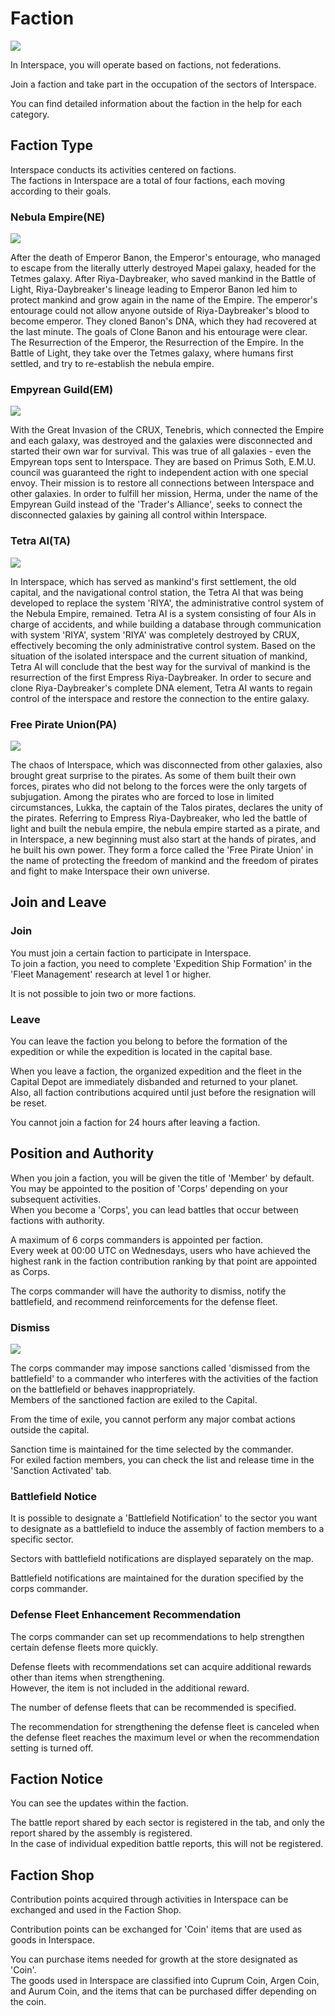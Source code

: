 # Faction
![](https://astrokings.s3.ap-northeast-2.amazonaws.com/html/img/help/1705_01.jpg)

In Interspace, you will operate based on factions, not federations.

Join a faction and take part in the occupation of the sectors of Interspace.

You can find detailed information about the faction in the help for each category.


## Faction Type

Interspace conducts its activities centered on factions.<br>
The factions in Interspace are a total of four factions, each moving according to their goals.

### Nebula Empire(NE)																	
![](https://astrokings.s3.ap-northeast-2.amazonaws.com/html/img/help/1705_02.jpg)

After the death of Emperor Banon, the Emperor's entourage, who managed to escape from the literally utterly destroyed Mapei galaxy, headed for the Tetmes galaxy. After Riya-Daybreaker, who saved mankind in the Battle of Light, Riya-Daybreaker's lineage leading to Emperor Banon led him to protect mankind and grow again in the name of the Empire. The emperor's entourage could not allow anyone outside of Riya-Daybreaker's blood to become emperor. They cloned Banon's DNA, which they had recovered at the last minute. The goals of Clone Banon and his entourage were clear. The Resurrection of the Emperor, the Resurrection of the Empire. In the Battle of Light, they take over the Tetmes galaxy, where humans first settled, and try to re-establish the nebula empire.																	


### Empyrean Guild(EM)
![](https://astrokings.s3.ap-northeast-2.amazonaws.com/html/img/help/1705_03.jpg)
															
With the Great Invasion of the CRUX, Tenebris, which connected the Empire and each galaxy, was destroyed and the galaxies were disconnected and started their own war for survival. This was true of all galaxies - even the Empyrean tops sent to Interspace. They are based on Primus Soth, E.M.U. council was guaranteed the right to independent action with one special envoy. Their mission is to restore all connections between Interspace and other galaxies. In order to fulfill her mission, Herma, under the name of the Empyrean Guild instead of the 'Trader's Alliance', seeks to connect the disconnected galaxies by gaining all control within Interspace.																	


### Tetra AI(TA)																	
![](https://astrokings.s3.ap-northeast-2.amazonaws.com/html/img/help/1705_04.jpg)

In Interspace, which has served as mankind's first settlement, the old capital, and the navigational control station, the Tetra AI that was being developed to replace the system 'RIYA', the administrative control system of the Nebula Empire, remained. Tetra AI is a system consisting of four AIs in charge of accidents, and while building a database through communication with system 'RIYA', system 'RIYA' was completely destroyed by CRUX, effectively becoming the only administrative control system. Based on the situation of the isolated interspace and the current situation of mankind, Tetra AI will conclude that the best way for the survival of mankind is the resurrection of the first Empress Riya-Daybreaker. In order to secure and clone Riya-Daybreaker's complete DNA element, Tetra AI wants to regain control of the interspace and restore the connection to the entire galaxy.																	


### Free Pirate Union(PA)		
![](https://astrokings.s3.ap-northeast-2.amazonaws.com/html/img/help/1705_05.jpg)
															
The chaos of Interspace, which was disconnected from other galaxies, also brought great surprise to the pirates. As some of them built their own forces, pirates who did not belong to the forces were the only targets of subjugation. Among the pirates who are forced to lose in limited circumstances, Lukka, the captain of the Talos pirates, declares the unity of the pirates. Referring to Empress Riya-Daybreaker, who led the battle of light and built the nebula empire, the nebula empire started as a pirate, and in Interspace, a new beginning must also start at the hands of pirates, and he built his own power. They form a force called the 'Free Pirate Union' in the name of protecting the freedom of mankind and the freedom of pirates and fight to make Interspace their own universe.																	


## Join and Leave

### Join

You must join a certain faction to participate in Interspace.<br>
To join a faction, you need to complete 'Expedition Ship Formation' in the 'Fleet Management' research at level 1 or higher.

It is not possible to join two or more factions.

### Leave

You can leave the faction you belong to before the formation of the expedition or while the expedition is located in the capital base.

When you leave a faction, the organized expedition and the fleet in the Capital Depot are immediately disbanded and returned to your planet.<br>
Also, all faction contributions acquired until just before the resignation will be reset.

You cannot join a faction for 24 hours after leaving a faction.


## Position and Authority

When you join a faction, you will be given the title of 'Member' by default. You may be appointed to the position of 'Corps' depending on your subsequent activities.<br>
When you become a 'Corps', you can lead battles that occur between factions with authority.

A maximum of 6 corps commanders is appointed per faction.<br>
Every week at 00:00 UTC on Wednesdays, users who have achieved the highest rank in the faction contribution ranking by that point are appointed as Corps.

The corps commander will have the authority to dismiss, notify the battlefield, and recommend reinforcements for the defense fleet.

### Dismiss
![](https://astrokings.s3.ap-northeast-2.amazonaws.com/html/img/help/1705_06.jpg)

The corps commander may impose sanctions called 'dismissed from the battlefield' to a commander who interferes with the activities of the faction on the battlefield or behaves inappropriately.<br>
Members of the sanctioned faction are exiled to the Capital.

From the time of exile, you cannot perform any major combat actions outside the capital.

Sanction time is maintained for the time selected by the commander.<br>
For exiled faction members, you can check the list and release time in the 'Sanction Activated' tab.

### Battlefield Notice

It is possible to designate a 'Battlefield Notification' to the sector you want to designate as a battlefield to induce the assembly of faction members to a specific sector.

Sectors with battlefield notifications are displayed separately on the map.

Battlefield notifications are maintained for the duration specified by the corps commander.

### Defense Fleet Enhancement Recommendation

The corps commander can set up recommendations to help strengthen certain defense fleets more quickly.

Defense fleets with recommendations set can acquire additional rewards other than items when strengthening.<br>
However, the item is not included in the additional reward.

The number of defense fleets that can be recommended is specified.

The recommendation for strengthening the defense fleet is canceled when the defense fleet reaches the maximum level or when the recommendation setting is turned off.


## Faction Notice

You can see the updates within the faction.

The battle report shared by each sector is registered in the <Report> tab, and only the report shared by the assembly is registered.<br>
In the case of individual expedition battle reports, this will not be registered.


## Faction Shop

Contribution points acquired through activities in Interspace can be exchanged and used in the Faction Shop.

Contribution points can be exchanged for 'Coin' items that are used as goods in Interspace.

You can purchase items needed for growth at the store designated as 'Coin'.<br>
The goods used in Interspace are classified into Cuprum Coin, Argen Coin, and Aurum Coin, and the items that can be purchased differ depending on the coin.
